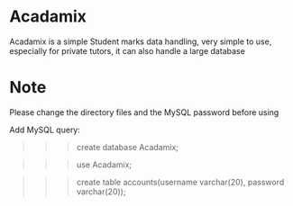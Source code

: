 # Acadamix
Acadamix is a simple Student marks data handling, very simple to use, especially for private tutors, it can also handle a large database

# Note

Please change the directory files and the MySQL password before using

Add MySQL query:

>>> create database Acadamix;

>>> use Acadamix;

>>> create table accounts(username varchar(20), password varchar(20));
